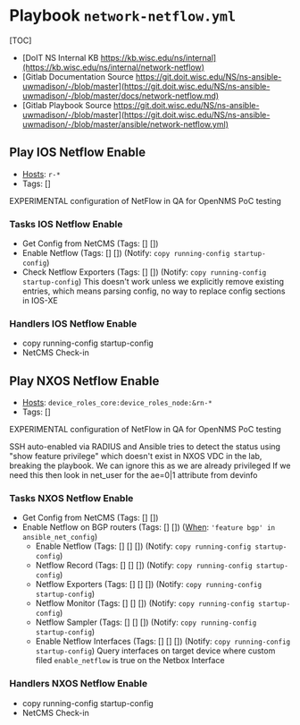 
# Playbook `network-netflow.yml`

[TOC]

- [DoIT NS Internal KB https://kb.wisc.edu/ns/internal](https://kb.wisc.edu/ns/internal/network-netflow)
- [Gitlab Documentation Source https://git.doit.wisc.edu/NS/ns-ansible-uwmadison/-/blob/master](https://git.doit.wisc.edu/NS/ns-ansible-uwmadison/-/blob/master/docs/network-netflow.md)
- [Gitlab Playbook Source https://git.doit.wisc.edu/NS/ns-ansible-uwmadison/-/blob/master](https://git.doit.wisc.edu/NS/ns-ansible-uwmadison/-/blob/master/ansible/network-netflow.yml)


## Play IOS Netflow Enable

- [Hosts](https://docs.ansible.com/ansible/latest/inventory_guide/intro_patterns.html): `r-*`
- Tags: []

EXPERIMENTAL configuration of NetFlow in QA for OpenNMS PoC testing


### Tasks IOS Netflow Enable

- Get Config from NetCMS (Tags: [] [])
- Enable Netflow (Tags: [] []) (Notify: `copy running-config startup-config`)
- Check Netflow Exporters (Tags: [] []) (Notify: `copy running-config startup-config`) This doesn't work unless we explicitly remove existing entries, which means parsing config, no way to replace config sections in IOS-XE

### Handlers IOS Netflow Enable

- copy running-config startup-config 
- NetCMS Check-in 

## Play NXOS Netflow Enable

- [Hosts](https://docs.ansible.com/ansible/latest/inventory_guide/intro_patterns.html): `device_roles_core:device_roles_node:&rn-*`
- Tags: []

EXPERIMENTAL configuration of NetFlow in QA for OpenNMS PoC testing

SSH auto-enabled via RADIUS and Ansible tries to detect the status using
"show feature privilege" which doesn't exist in NXOS VDC in the lab,
breaking the playbook.  We can ignore this as we are already privileged
If we need this then look in net_user for the ae=0|1 attribute from devinfo


### Tasks NXOS Netflow Enable

- Get Config from NetCMS (Tags: [] [])
- Enable Netflow on BGP routers (Tags: [] []) ([When](https://docs.ansible.com/ansible/latest/playbook_guide/playbooks_conditionals.html): `'feature bgp' in ansible_net_config`)
  - Enable Netflow (Tags: [] [] []) (Notify: `copy running-config startup-config`)
  - Netflow Record (Tags: [] [] []) (Notify: `copy running-config startup-config`)
  - Netflow Exporters (Tags: [] [] []) (Notify: `copy running-config startup-config`)
  - Netflow Monitor (Tags: [] [] []) (Notify: `copy running-config startup-config`)
  - Netflow Sampler (Tags: [] [] []) (Notify: `copy running-config startup-config`)
  - Enable Netflow Interfaces (Tags: [] [] []) (Notify: `copy running-config startup-config`) Query interfaces on target device where custom filed `enable_netflow` is true on the Netbox Interface

### Handlers NXOS Netflow Enable

- copy running-config startup-config 
- NetCMS Check-in 
